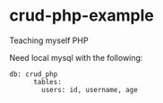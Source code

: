 # crud-php-example
Teaching myself PHP

Need local mysql with the following: 

```
db: crud_php
      tables: 
        users: id, username, age
```
